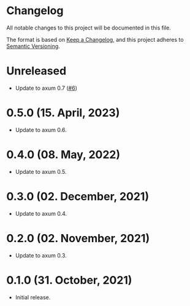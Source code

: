 # Changelog

All notable changes to this project will be documented in this file.

The format is based on [Keep a Changelog](https://keepachangelog.com/en/1.0.0/),
and this project adheres to [Semantic Versioning](https://semver.org/spec/v2.0.0.html).

# Unreleased

- Update to axum 0.7 ([#6])

[#6]: https://github.com/davidpdrsn/axum-typed-websockets/pull/6

# 0.5.0 (15. April, 2023)

- Update to axum 0.6.

# 0.4.0 (08. May, 2022)

- Update to axum 0.5.

# 0.3.0 (02. December, 2021)

- Update to axum 0.4.

# 0.2.0 (02. November, 2021)

- Update to axum 0.3.

# 0.1.0 (31. October, 2021)

- Initial release.
